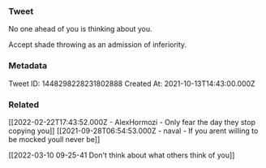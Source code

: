 ### Tweet
No one ahead of you is thinking about you. 

Accept shade throwing as an admission of inferiority.

### Metadata
Tweet ID: 1448298228231802888
Created At: 2021-10-13T14:43:00.000Z

### Related
[[2022-02-22T17:43:52.000Z - AlexHormozi - Only fear the day they stop copying you]]
[[2021-09-28T06:54:53.000Z - naval - If you arent willing to be mocked youll never be]]

[[2022-03-10 09-25-41 Don't think about what others think of you]]
